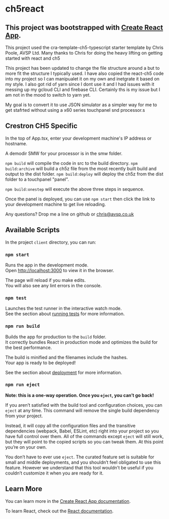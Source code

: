 # ch5react

## This project was bootstrapped with [Create React App](https://github.com/facebook/create-react-app).

This project used the cra-template-ch5-typescript starter template by Chris Poole, AVSP Ltd.  Many thanks to Chris for doing the heavy lifting on getting started with react and ch5

This project has been updated to change the file structure around a but to more fit the structure I typically used.  I have also copied the react-ch5 code into my project so I can manipualet it on my own and inetgrate it based on my style.  I also got rid of yarn since I dont use it and I had issues with it messing up my gcloud CLI and firebase CLI.  Certainly ths is my issue but I am not in the mood to switch to yarn yet.

My goal is to convert it to use JSON simulator as a simpler way for me to get stafrted without using a x60 series touchpanel snd processor.s

## Crestron CH5 Specific

In the top of App.tsx, enter your development machine's IP address or hostname.

A demodir SMW for your processor is in the smw folder.

`npm build` will compile the code in src to the build directory.
`npm build:archive` will build a ch5z file from the most recently built build and output to the dist folder.
`npm build:deploy` will deploy the ch5z from the dist folder to a touchpanel "panel".

`npm build:onestep` will execute the above three steps in sequence.

Once the panel is deployed, you can use `npm start` then click the link to your development machine to get live reloading.

Any questions? Drop me a line on github or chris@avsp.co.uk

## Available Scripts

In the project `client` directory, you can run:

### `npm start`

Runs the app in the development mode.<br />
Open [http://localhost:3000](http://localhost:3000) to view it in the browser.

The page will reload if you make edits.<br />
You will also see any lint errors in the console.

### `npm test`

Launches the test runner in the interactive watch mode.<br />
See the section about [running tests](https://facebook.github.io/create-react-app/docs/running-tests) for more information.

### `npm run build`

Builds the app for production to the `build` folder.<br />
It correctly bundles React in production mode and optimizes the build for the best performance.

The build is minified and the filenames include the hashes.<br />
Your app is ready to be deployed!

See the section about [deployment](https://facebook.github.io/create-react-app/docs/deployment) for more information.

### `npm run eject`

**Note: this is a one-way operation. Once you `eject`, you can’t go back!**

If you aren’t satisfied with the build tool and configuration choices, you can `eject` at any time. This command will remove the single build dependency from your project.

Instead, it will copy all the configuration files and the transitive dependencies (webpack, Babel, ESLint, etc) right into your project so you have full control over them. All of the commands except `eject` will still work, but they will point to the copied scripts so you can tweak them. At this point you’re on your own.

You don’t have to ever use `eject`. The curated feature set is suitable for small and middle deployments, and you shouldn’t feel obligated to use this feature. However we understand that this tool wouldn’t be useful if you couldn’t customize it when you are ready for it.

## Learn More

You can learn more in the [Create React App documentation](https://facebook.github.io/create-react-app/docs/getting-started).

To learn React, check out the [React documentation](https://reactjs.org/).
